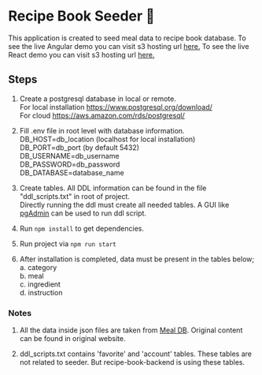 # Recipe Book Seeder :seedling:

This application is created to seed meal data to recipe book database.
To see the live Angular demo you can visit s3 hosting url [here.](http://recipe-book-angular.s3-website.eu-central-1.amazonaws.com/)
To see the live React demo you can visit s3 hosting url [here.](http://recipe-book-react-csr.s3-website.eu-central-1.amazonaws.com/)

## Steps

1. Create a postgresql database in local or remote.  
   For local installation https://www.postgresql.org/download/  
   For cloud https://aws.amazon.com/rds/postgresql/
   <br/>

2. Fill .env file in root level with database information.  
   DB_HOST=db_location (localhost for local installation)  
   DB_PORT=db_port (by default 5432)  
   DB_USERNAME=db_username  
   DB_PASSWORD=db_password  
   DB_DATABASE=database_name
   <br/>
3. Create tables.
   All DDL information can be found in the file "ddl_scripts.txt" in root of project.  
   Directly running the ddl must create all needed tables. A GUI like [pgAdmin](https://www.pgadmin.org/) can be used to run ddl script.
   <br/>

4. Run `npm install` to get dependencies.
   <br/>

5. Run project via `npm run start`
   <br/>

6. After installation is completed, data must be present in the tables below;  
   a. category  
   b. meal  
   c. ingredient  
   d. instruction

### Notes

1. All the data inside json files are taken from [Meal DB](https://www.themealdb.com/api.php). Original content can be found in original website.

2. ddl_scripts.txt contains 'favorite' and 'account' tables. These tables are not related to seeder. But recipe-book-backend is using these tables.
